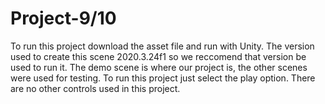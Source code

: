 # Project-9/10

To run this project download the asset file and run with Unity. The version used to create this scene 2020.3.24f1 so we reccomend that version be used to run it. The demo scene is where our project is, the other scenes were used for testing. To run this project just select the play option. There are no other controls used in this project.
